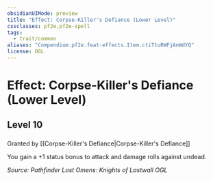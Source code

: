 ```yaml
---
obsidianUIMode: preview
title: "Effect: Corpse-Killer's Defiance (Lower Level)"
cssclasses: pf2e,pf2e-spell
tags:
  - trait/common
aliases: "Compendium.pf2e.feat-effects.Item.ctiTtuRWFjAnWdYQ"
license: OGL
---
```

# Effect: Corpse-Killer's Defiance (Lower Level)
## Level 10
### 






Granted by [[Corpse-Killer's Defiance|Corpse-Killer's Defiance]]

You gain a +1 status bonus to attack and damage rolls against undead.

*Source: Pathfinder Lost Omens: Knights of Lastwall*
*OGL*